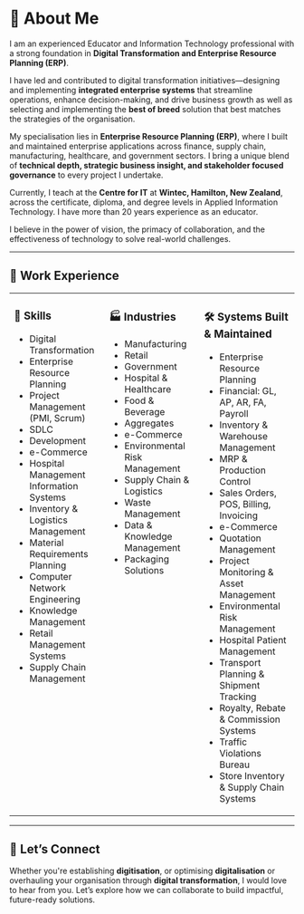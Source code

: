 
# 👋 About Me

I am an experienced Educator and Information Technology professional with a strong foundation in **Digital Transformation and Enterprise Resource Planning (ERP)**. 

I have led and contributed to digital transformation initiatives—designing and implementing **integrated enterprise systems** that streamline operations, enhance decision-making, and drive business growth as well as selecting and implementing the **best of breed** solution that best matches the strategies of the organisation.

My specialisation lies in **Enterprise Resource Planning (ERP)**, where I built and maintained enterprise applications across finance, supply chain, manufacturing, healthcare, and government sectors. I bring a unique blend of **technical depth, strategic business insight, and stakeholder focused governance** to every project I undertake.

Currently, I teach at the **Centre for IT** at **Wintec, Hamilton, New Zealand**, across the certificate, diploma, and degree levels in Applied Information Technology. I have more than 20 years experience as an educator.

I believe in the power of vision, the primacy of collaboration, and the effectiveness of technology to solve real-world challenges. 

---

## 💼 Work Experience

<table><tr><td valign="top" width="33%">

### 🔧 Skills  
- Digital Transformation  
- Enterprise Resource Planning  
- Project Management (PMI, Scrum)  
- SDLC  
- Development  
- e-Commerce  
- Hospital Management Information Systems  
- Inventory & Logistics Management  
- Material Requirements Planning  
- Computer Network Engineering  
- Knowledge Management  
- Retail Management Systems  
- Supply Chain Management  

</td><td valign="top" width="33%">

### 🏭 Industries  
- Manufacturing  
- Retail  
- Government  
- Hospital & Healthcare  
- Food & Beverage  
- Aggregates  
- e-Commerce  
- Environmental Risk Management  
- Supply Chain & Logistics  
- Waste Management  
- Data & Knowledge Management  
- Packaging Solutions  

</td><td valign="top" width="33%">

### 🛠️ Systems Built & Maintained  
- Enterprise Resource Planning
- Financial: GL, AP, AR, FA, Payroll 
- Inventory & Warehouse Management  
- MRP & Production Control  
- Sales Orders, POS, Billing, Invoicing  
- e-Commerce
- Quotation Management  
- Project Monitoring & Asset Management  
- Environmental Risk Management
- Hospital Patient Management  
- Transport Planning & Shipment Tracking  
- Royalty, Rebate & Commission Systems  
- Traffic Violations Bureau  
- Store Inventory & Supply Chain Systems  

</td></tr></table>

---

## 🤝 Let’s Connect

Whether you're establishing **digitisation**, or optimising **digitalisation** or overhauling your organisation through **digital transformation**, I would love to hear from you. Let’s explore how we can collaborate to build impactful, future-ready solutions.
